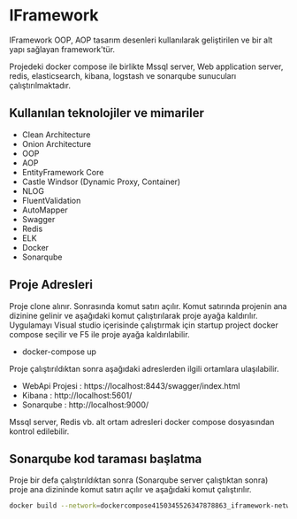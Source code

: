 # IFramework

IFramework OOP, AOP tasarım desenleri kullanılarak geliştirilen ve bir alt yapı sağlayan framework'tür.

Projedeki docker compose ile birlikte Mssql server, Web application server, redis, elasticsearch, kibana, logstash ve sonarqube sunucuları çalıştırılmaktadır.

## Kullanılan teknolojiler ve mimariler

- Clean Architecture
- Onion Architecture
- OOP
- AOP
- EntityFramework Core
- Castle Windsor (Dynamic Proxy, Container)
- NLOG
- FluentValidation
- AutoMapper
- Swagger
- Redis
- ELK
- Docker
- Sonarqube

## Proje Adresleri

Proje clone alınır. Sonrasında komut satırı açılır. Komut satırında projenin ana dizinine gelinir ve aşağıdaki komut çalıştırılarak proje ayağa kaldırılır. Uygulamayı Visual studio içerisinde çalıştırmak için startup project docker compose seçilir ve F5 ile proje ayağa kaldırılabilir.
- docker-compose up

Proje çalıştırıldıktan sonra aşağıdaki adreslerden ilgili ortamlara ulaşılabilir.
 - WebApi Projesi : https://localhost:8443/swagger/index.html
 - Kibana : http://localhost:5601/
 - Sonarqube : http://localhost:9000/

Mssql server, Redis vb. alt ortam adresleri docker compose dosyasından kontrol edilebilir.

## Sonarqube kod taraması başlatma

Proje bir defa çalıştırıldıktan sonra (Sonarqube server çalıştıktan sonra) proje ana dizininde komut satırı açılır ve aşağıdaki komut çalıştırılır.

```bash
docker build --network=dockercompose4150345526347878863_iframework-network --build-arg PROJECT_KEY=iframework --build-arg PROJECT_NAME=iframework --build-arg SONAR_LOGIN_TOKEN="efe1beb9e6fdff1084a3473a6a32c45948c7664c" --build-arg SONAR_HOST=http://sonarqube.iframework.com:9000 .
```
